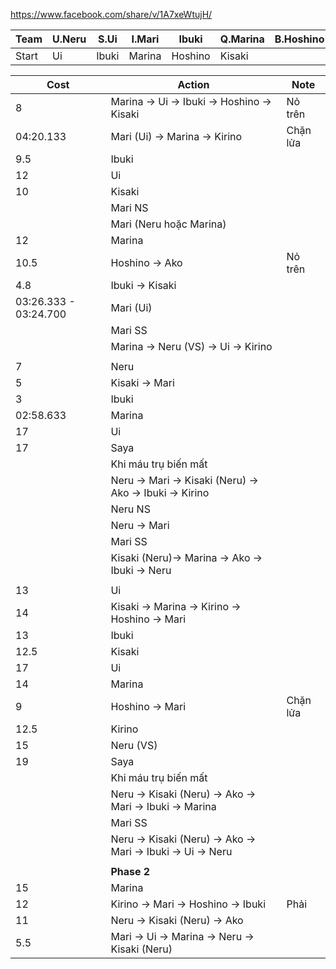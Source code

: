 https://www.facebook.com/share/v/1A7xeWtujH/

| Team  | U.Neru | S.Ui  | I.Mari | Ibuki   | Q.Marina | B.Hoshino | Ako | Kisaki | Kirino | Saya |
| ----- | ------ | ----- | ------ | ------- | -------- | --------- | --- | ------ | ------ | ---- |
| Start | Ui     | Ibuki | Marina | Hoshino | Kisaki   |           |     |        |        |      |

| Cost                  | Action                                                      | Note     |
| --------------------- | ----------------------------------------------------------- | -------- |
| 8                     | Marina -> Ui -> Ibuki -> Hoshino -> Kisaki                  | Nỏ trên  |
| 04:20.133             | Mari (Ui) -> Marina -> Kirino                               | Chặn lửa |
| 9.5                   | Ibuki                                                       |          |
| 12                    | Ui                                                          |          |
| 10                    | Kisaki                                                      |          |
|                       | Mari NS                                                     |          |
|                       | Mari (Neru hoặc Marina)                                     |          |
| 12                    | Marina                                                      |          |
| 10.5                  | Hoshino -> Ako                                              | Nỏ trên  |
| 4.8                   | Ibuki -> Kisaki                                             |          |
| 03:26.333 - 03:24.700 | Mari (Ui)                                                   |          |
|                       | Mari SS                                                     |          |
|                       | Marina -> Neru (VS) -> Ui -> Kirino                         |          |
|                       |                                                             |          |
| 7                     | Neru                                                        |          |
| 5                     | Kisaki -> Mari                                              |          |
| 3                     | Ibuki                                                       |          |
| 02:58.633             | Marina                                                      |          |
| 17                    | Ui                                                          |          |
| 17                    | Saya                                                        |          |
|                       | Khi máu trụ biến mất                                        |          |
|                       | Neru -> Mari -> Kisaki (Neru) -> Ako -> Ibuki -> Kirino     |          |
|                       | Neru NS                                                     |          |
|                       | Neru -> Mari                                                |          |
|                       | Mari SS                                                     |          |
|                       | Kisaki (Neru)-> Marina -> Ako -> Ibuki -> Neru              |          |
|                       |                                                             |          |
| 13                    | Ui                                                          |          |
| 14                    | Kisaki -> Marina -> Kirino -> Hoshino -> Mari               |          |
| 13                    | Ibuki                                                       |          |
| 12.5                  | Kisaki                                                      |          |
| 17                    | Ui                                                          |          |
| 14                    | Marina                                                      |          |
| 9                     | Hoshino -> Mari                                             | Chặn lửa |
| 12.5                  | Kirino                                                      |          |
| 15                    | Neru (VS)                                                   |          |
| 19                    | Saya                                                        |          |
|                       | Khi máu trụ biến mất                                        |          |
|                       | Neru -> Kisaki (Neru) -> Ako -> Mari -> Ibuki -> Marina     |          |
|                       | Mari SS                                                     |          |
|                       | Neru -> Kisaki (Neru) -> Ako -> Mari -> Ibuki -> Ui -> Neru |          |
|                       |                                                             |          |
|                       | **Phase 2**                                                 |          |
| 15                    | Marina                                                      |          |
| 12                    | Kirino -> Mari -> Hoshino -> Ibuki                          | Phải     |
| 11                    | Neru -> Kisaki (Neru) -> Ako                                |          |
| 5.5                   | Mari -> Ui -> Marina -> Neru -> Kisaki (Neru)               |          |

 